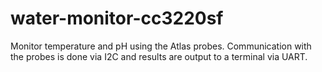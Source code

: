 # water-monitor-cc3220sf
Monitor temperature and pH using the Atlas probes.  Communication with the probes is done via I2C and results are output to a terminal via UART.
